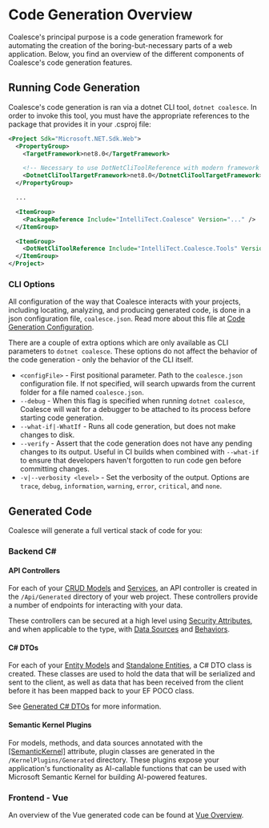# Code Generation Overview

Coalesce's principal purpose is a code generation framework for automating the creation of the boring-but-necessary parts of a web application. Below, you find an overview of the different components of Coalesce's code generation features.


## Running Code Generation

Coalesce's code generation is ran via a dotnet CLI tool, ``dotnet coalesce``. In order to invoke this tool, you must have the appropriate references to the package that provides it in your .csproj file:

``` xml
<Project Sdk="Microsoft.NET.Sdk.Web">
  <PropertyGroup>
    <TargetFramework>net8.0</TargetFramework>

    <!-- Necessary to use DotNetCliToolReference with modern framework versions -->
    <DotnetCliToolTargetFramework>net8.0</DotnetCliToolTargetFramework>
  </PropertyGroup>

  ...

  <ItemGroup>
    <PackageReference Include="IntelliTect.Coalesce" Version="..." />
  </ItemGroup>

  <ItemGroup>
    <DotNetCliToolReference Include="IntelliTect.Coalesce.Tools" Version="..." />
  </ItemGroup>  
</Project>
```

### CLI Options

All configuration of the way that Coalesce interacts with your projects, including locating, analyzing, and producing generated code, is done in a json configuration file, ``coalesce.json``. Read more about this file at [Code Generation Configuration](/topics/coalesce-json.md).

There are a couple of extra options which are only available as CLI parameters to ``dotnet coalesce``. These options do not affect the behavior of the code generation - only the behavior of the CLI itself.

- `<configFile>` - First positional parameter. Path to the `coalesce.json` configuration file. If not specified, will search upwards from the current folder for a file named `coalesce.json`.
- ``--debug`` - When this flag is specified when running ``dotnet coalesce``, Coalesce will wait for a debugger to be attached to its process before starting code generation.
- `--what-if|-WhatIf` - Runs all code generation, but does not make changes to disk.
- `--verify` - Assert that the code generation does not have any pending changes to its output. Useful in CI builds when combined with `--what-if` to ensure that developers haven't forgotten to run code gen before committing changes.
- ``-v|--verbosity <level>`` - Set the verbosity of the output. Options are ``trace``, ``debug``, ``information``, ``warning``, ``error``, ``critical``, and ``none``.

## Generated Code

Coalesce will generate a full vertical stack of code for you:

### Backend C#

#### API Controllers
For each of your [CRUD Models](/modeling/model-types/crud.md) and [Services](/modeling/model-types/services.md), an API controller is created in the ``/Api/Generated`` directory of your web project. These controllers provide a number of endpoints for interacting with your data.

These controllers can be secured at a high level using [Security Attributes](/modeling/model-components/attributes/security-attribute.md), and when applicable to the type, with [Data Sources](/modeling/model-components/data-sources.md) and [Behaviors](/modeling/model-components/behaviors.md).

#### C# DTOs
For each of your [Entity Models](/modeling/model-types/entities.md) and [Standalone Entities](/modeling/model-types/standalone-entities.md), a C# DTO class is created. These classes are used to hold the data that will be serialized and sent to the client, as well as data that has been received from the client before it has been mapped back to your EF POCO class.

See [Generated C# DTOs](/stacks/agnostic/dtos.md) for more information.

#### Semantic Kernel Plugins
For models, methods, and data sources annotated with the [[SemanticKernel]](/modeling/model-components/attributes/semantic-kernel.md) attribute, plugin classes are generated in the `/KernelPlugins/Generated` directory. These plugins expose your application's functionality as AI-callable functions that can be used with Microsoft Semantic Kernel for building AI-powered features.

### Frontend - Vue

An overview of the Vue generated code can be found at [Vue Overview](/stacks/vue/overview.md).
